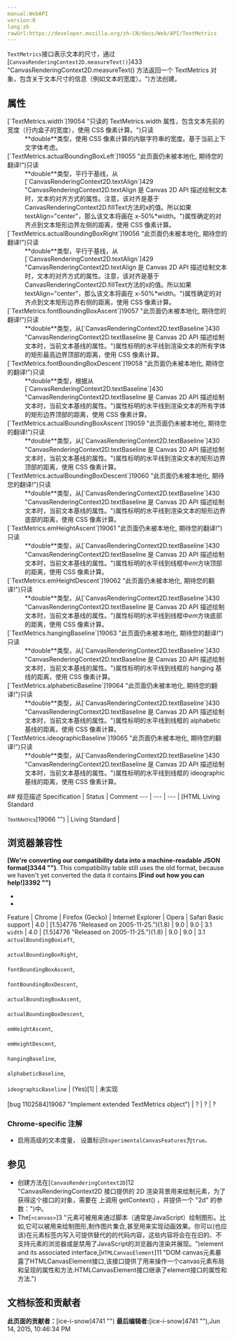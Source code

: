 ```yaml
---
manual:WebAPI
version:0
lang:zh
rawUrl:https://developer.mozilla.org/zh-CN/docs/Web/API/TextMetrics
---
```






`TextMetrics`接口表示文本的尺寸，通过[`CanvasRenderingContext2D.measureText()`]433 "CanvasRenderingContext2D.measureText() 方法返回一个 TextMetrics 对象，包含关于文本尺寸的信息（例如文本的宽度）。")方法创建。


## 属性<a name="属性"></a>
<dl><dt id=''>[`TextMetrics.width`]19054 "只读的 TextMetrics.width 属性，包含文本先前的宽度（行内盒子的宽度），使用 CSS 像素计算。")只读</dt><dd>**double**类型，使用 CSS 像素计算的内联字符串的宽度。基于当前上下文字体考虑。</dd><dt id=''>[`TextMetrics.actualBoundingBoxLeft`]19055 "此页面仍未被本地化, 期待您的翻译!")只读</dt><dd>**double**类型，平行于基线，从[`CanvasRenderingContext2D.textAlign`]429 "CanvasRenderingContext2D.textAlign 是 Canvas 2D API 描述绘制文本时，文本的对齐方式的属性。注意，该对齐是基于CanvasRenderingContext2D.fillText方法的x的值。所以如果textAlign="center"，那么该文本将画在 x-50%*width。")属性确定的对齐点到文本矩形边界左侧的距离，使用 CSS 像素计算。</dd><dt id=''>[`TextMetrics.actualBoundingBoxRight`]19056 "此页面仍未被本地化, 期待您的翻译!")只读</dt><dd>**double**类型，平行于基线，从[`CanvasRenderingContext2D.textAlign`]429 "CanvasRenderingContext2D.textAlign 是 Canvas 2D API 描述绘制文本时，文本的对齐方式的属性。注意，该对齐是基于CanvasRenderingContext2D.fillText方法的x的值。所以如果textAlign="center"，那么该文本将画在 x-50%*width。")属性确定的对齐点到文本矩形边界右侧的距离，使用 CSS 像素计算。</dd><dt id=''>[`TextMetrics.fontBoundingBoxAscent`]19057 "此页面仍未被本地化, 期待您的翻译!")只读</dt><dd>**double**类型，从[`CanvasRenderingContext2D.textBaseline`]430 "CanvasRenderingContext2D.textBaseline 是 Canvas 2D API 描述绘制文本时，当前文本基线的属性。")属性标明的水平线到渲染文本的所有字体的矩形最高边界顶部的距离，使用 CSS 像素计算。</dd><dt id=''>[`TextMetrics.fontBoundingBoxDescent`]19058 "此页面仍未被本地化, 期待您的翻译!")只读</dt><dd>**double**类型，根据从[`CanvasRenderingContext2D.textBaseline`]430 "CanvasRenderingContext2D.textBaseline 是 Canvas 2D API 描述绘制文本时，当前文本基线的属性。")属性标明的水平线到渲染文本的所有字体的矩形边界顶部的距离，使用 CSS 像素计算。</dd><dt id=''>[`TextMetrics.actualBoundingBoxAscent`]19059 "此页面仍未被本地化, 期待您的翻译!")只读</dt><dd>**double**类型，从[`CanvasRenderingContext2D.textBaseline`]430 "CanvasRenderingContext2D.textBaseline 是 Canvas 2D API 描述绘制文本时，当前文本基线的属性。")属性标明的水平线到渲染文本的矩形边界顶部的距离，使用 CSS 像素计算。</dd><dt id=''>[`TextMetrics.actualBoundingBoxDescent`]19060 "此页面仍未被本地化, 期待您的翻译!")只读</dt><dd>**double**类型，从[`CanvasRenderingContext2D.textBaseline`]430 "CanvasRenderingContext2D.textBaseline 是 Canvas 2D API 描述绘制文本时，当前文本基线的属性。")属性标明的水平线到渲染文本的矩形边界底部的距离，使用 CSS 像素计算。</dd><dt id=''>[`TextMetrics.emHeightAscent`]19061 "此页面仍未被本地化, 期待您的翻译!")只读</dt><dd>**double**类型，从[`CanvasRenderingContext2D.textBaseline`]430 "CanvasRenderingContext2D.textBaseline 是 Canvas 2D API 描述绘制文本时，当前文本基线的属性。")属性标明的水平线到线框中<em>em</em>方块顶部的距离，使用 CSS 像素计算。</dd><dt id=''>[`TextMetrics.emHeightDescent`]19062 "此页面仍未被本地化, 期待您的翻译!")只读</dt><dd>**double**类型，从[`CanvasRenderingContext2D.textBaseline`]430 "CanvasRenderingContext2D.textBaseline 是 Canvas 2D API 描述绘制文本时，当前文本基线的属性。")属性标明的水平线到线框中<em>em</em>方块底部的距离，使用 CSS 像素计算。</dd><dt id=''>[`TextMetrics.hangingBaseline`]19063 "此页面仍未被本地化, 期待您的翻译!")只读</dt><dd>**double**类型，从[`CanvasRenderingContext2D.textBaseline`]430 "CanvasRenderingContext2D.textBaseline 是 Canvas 2D API 描述绘制文本时，当前文本基线的属性。")属性标明的水平线到线框的 hanging 基线的距离，使用 CSS 像素计算。</dd><dt id=''>[`TextMetrics.alphabeticBaseline`]19064 "此页面仍未被本地化, 期待您的翻译!")只读</dt><dd>**double**类型，从[`CanvasRenderingContext2D.textBaseline`]430 "CanvasRenderingContext2D.textBaseline 是 Canvas 2D API 描述绘制文本时，当前文本基线的属性。")属性标明的水平线到线框的 alphabetic 基线的距离，使用 CSS 像素计算。</dd><dt id=''>[`TextMetrics.ideographicBaseline`]19065 "此页面仍未被本地化, 期待您的翻译!")只读</dt><dd>**double**类型，从[`CanvasRenderingContext2D.textBaseline`]430 "CanvasRenderingContext2D.textBaseline 是 Canvas 2D API 描述绘制文本时，当前文本基线的属性。")属性标明的水平线到线框的 ideographic 基线的距离，使用 CSS 像素计算。</dd></dl>
## 规范描述<a name="Specifications"></a>
Specification | Status | Comment 
 ---  |  ---  |  ---  | 
[HTML Living Standard<br></br><small>TextMetrics</small>]19066 "") | Living Standard |  


## 浏览器兼容性<a name="浏览器兼容性"></a>


**[We&#39;re converting our compatibility data into a machine-readable JSON format]3344 "")**. This compatibility table still uses the old format, because we haven&#39;t yet converted the data it contains.**[Find out how you can help!]3392 "")**


* 
* 
Feature | Chrome | Firefox (Gecko) | Internet Explorer | Opera | Safari 
Basic support | 4.0 | [1.5]4776 "Released on 2005-11-25.")(1.8) | 9.0 | 9.0 | 3.1 
`width` | 4.0 | [1.5]4776 "Released on 2005-11-25.")(1.8) | 9.0 | 9.0 | 3.1 
`actualBoundingBoxLeft`,<br></br>`actualBoundingBoxRight`,<br></br>`fontBoundingBoxAscent`,<br></br>`fontBoundingBoxDescent`,<br></br>`actualBoundingBoxAscent`,<br></br>`actualBoundingBoxDescent`,<br></br>`emHeightAscent`,<br></br>`emHeightDescent`,<br></br>`hangingBaseline`,<br></br>`alphabeticBaseline`,<br></br>`ideographicBaseline` | (Yes)[1] | 未实现<br></br>[bug 1102584]19067 "Implement extended TextMetrics object") | ? | ? | ? 





### Chrome-specific 注解<a name="Chrome-specific_注解"></a>

* 启用高级的文本度量， 设置标识`ExperimentalCanvasFeatures`为`true。`

## 参见<a name="参见"></a>

* 创建方法在[`CanvasRenderingContext2D`]12 "CanvasRenderingContext2D 接口提供的 2D 渲染背景用来绘制<canvas>元素，为了获得这个接口的对象，需要在 <canvas> 上调用 getContext() ，并提供一个 "2d" 的参数：")中。
* The[`<canvas>`]3 "<canvas>元素可被用来通过脚本（通常是JavaScript）绘制图形。比如,它可以被用来绘制图形,制作图片集合,甚至用来实现动画效果。你可以(也应该)在元素标签内写入可提供替代的的代码内容，这些内容将会在在旧的、不支持<canvas>元素的浏览器或是禁用了JavaScript的浏览器内渲染并展现。")element and its associated interface,[`HTMLCanvasElement`]11 "DOM canvas元素暴露了HTMLCanvasElement接口,该接口提供了用来操作一个canvas元素布局和呈现的属性和方法.HTMLCanvasElement接口继承了element接口的属性和方法.")



## 文档标签和贡献者
**此页面的贡献者：**[ice-i-snow]4741 "")
**最后编辑者:**[ice-i-snow]4741 ""),<time>Jun 14, 2015, 10:46:34 PM</time>


